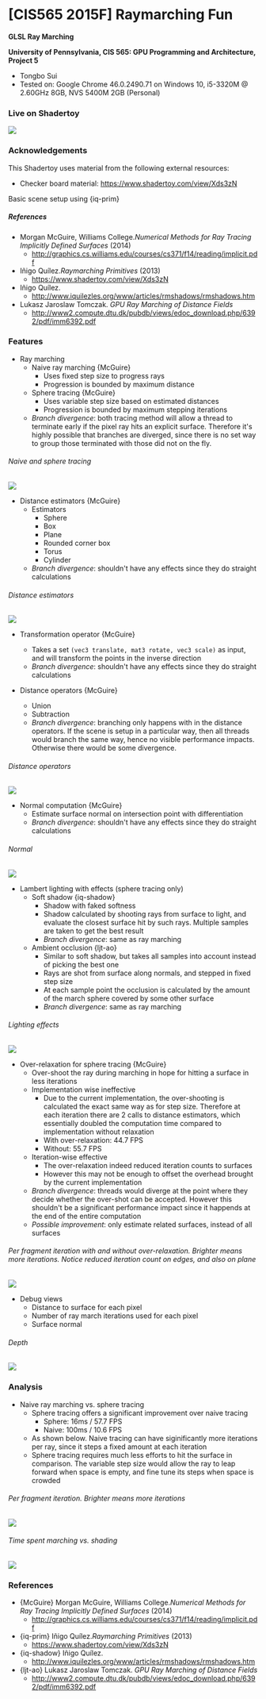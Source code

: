 # [CIS565 2015F] Raymarching Fun

**GLSL Ray Marching**

**University of Pennsylvania, CIS 565: GPU Programming and Architecture, Project 5**

* Tongbo Sui
* Tested on: Google Chrome 46.0.2490.71 on Windows 10, i5-3320M @ 2.60GHz 8GB, NVS 5400M 2GB (Personal)

### Live on Shadertoy

[![](img/thumb.png)](https://www.shadertoy.com/view/4l2SzV)

### Acknowledgements

This Shadertoy uses material from the following external resources:
* Checker board material: https://www.shadertoy.com/view/Xds3zN

Basic scene setup using {iq-prim}

##### References

* Morgan McGuire, Williams College.*Numerical Methods for Ray Tracing Implicitly Defined Surfaces* (2014)
  * http://graphics.cs.williams.edu/courses/cs371/f14/reading/implicit.pdf
* Iñigo Quílez.*Raymarching Primitives* (2013)
  * https://www.shadertoy.com/view/Xds3zN
* Iñigo Quílez.
  * http://www.iquilezles.org/www/articles/rmshadows/rmshadows.htm
* Lukasz Jaroslaw Tomczak. *GPU Ray Marching of Distance Fields*
  * http://www2.compute.dtu.dk/pubdb/views/edoc_download.php/6392/pdf/imm6392.pdf

### Features

* Ray marching
  * Naive ray marching {McGuire}
    * Uses fixed step size to progress rays
    * Progression is bounded by maximum distance
  * Sphere tracing {McGuire}
    * Uses variable step size based on estimated distances
    * Progression is bounded by maximum stepping iterations
  * *Branch divergence*: both tracing method will allow a thread to terminate early if the pixel ray hits an explicit surface. Therefore it's highly possible that branches are diverged, since there is no set way to group those terminated with those did not on the fly.

###### Naive and sphere tracing
![](img/naive-sphere.png)

* Distance estimators {McGuire}
  * Estimators
    * Sphere
    * Box
    * Plane
    * Rounded corner box
    * Torus
    * Cylinder
  * *Branch divergence*: shouldn't have any effects since they do straight calculations

###### Distance estimators
![](img/estimators.png)

* Transformation operator {McGuire}
  * Takes a set `(vec3 translate, mat3 rotate, vec3 scale)` as input, and will transform the points in the inverse direction
  * *Branch divergence*: shouldn't have any effects since they do straight calculations

* Distance operators {McGuire}
  * Union
  * Subtraction
  * *Branch divergence*: branching only happens with in the distance operators. If the scene is setup in a particular way, then all threads would branch the same way, hence no visible performance impacts. Otherwise there would be some divergence.

###### Distance operators
![](img/operators.png)

* Normal computation {McGuire}
  * Estimate surface normal on intersection point with differentiation
  * *Branch divergence*: shouldn't have any effects since they do straight calculations

###### Normal
![](img/normal.png)

* Lambert lighting with effects (sphere tracing only)
  * Soft shadow {iq-shadow}
    * Shadow with faked softness
    * Shadow calculated by shooting rays from surface to light, and evaluate the closest surface hit by such rays. Multiple samples are taken to get the best result
    * *Branch divergence*: same as ray marching
  * Ambient occlusion {ljt-ao}
    * Similar to soft shadow, but takes all samples into account instead of picking the best one
    * Rays are shot from surface along normals, and stepped in fixed step size
    * At each sample point the occlusion is calculated by the amount of the march sphere covered by some other surface
    * *Branch divergence*: same as ray marching

###### Lighting effects
![](img/lightings.png)

* Over-relaxation for sphere tracing {McGuire}
  * Over-shoot the ray during marching in hope for hitting a surface in less iterations
  * Implementation wise ineffective
    * Due to the current implementation, the over-shooting is calculated the exact same way as for step size. Therefore at each iteration there are 2 calls to distance estimators, which essentially doubled the computation time compared to implementation without relaxation
    * With over-relaxation: 44.7 FPS
    * Without: 55.7 FPS
  * Iteration-wise effective
    * The over-relaxation indeed reduced iteration counts to surfaces
    * However this may not be enough to offset the overhead brought by the current implementation
  * *Branch divergence*: threads would diverge at the point where they decide whether the over-shot can be accepted. However this shouldn't be a significant performance impact since it happends at the end of the entire computation
  * *Possible improvement*: only estimate related surfaces, instead of all surfaces

###### Per fragment iteration with and without over-relaxation. Brighter means more iterations. Notice reduced iteration count on edges, and also on plane
![](img/relax-norelax.png)

* Debug views
  * Distance to surface for each pixel
  * Number of ray march iterations used for each pixel
  * Surface normal

###### Depth
![](img/depth.png)

### Analysis

* Naive ray marching vs. sphere tracing
  * Sphere tracing offers a significant improvement over naive tracing
    * Sphere: 16ms / 57.7 FPS
    * Naive: 100ms / 10.6 FPS
  * As shown below. Naive tracing can have siginificantly more iterations per ray, since it steps a fixed amount at each iteration
  * Sphere tracing requires much less efforts to hit the surface in comparison. The variable step size would allow the ray to leap forward when space is empty, and fine tune its steps when space is crowded

###### Per fragment iteration. Brighter means more iterations
![](img/iter-naive-sphere.png)

###### Time spent marching vs. shading
![](img/march-time.png)

### References

* {McGuire} Morgan McGuire, Williams College.*Numerical Methods for Ray Tracing Implicitly Defined Surfaces* (2014)
  * http://graphics.cs.williams.edu/courses/cs371/f14/reading/implicit.pdf
* {iq-prim} Iñigo Quílez.*Raymarching Primitives* (2013)
  * https://www.shadertoy.com/view/Xds3zN
* {iq-shadow} Iñigo Quílez.
  * http://www.iquilezles.org/www/articles/rmshadows/rmshadows.htm
* {ljt-ao} Lukasz Jaroslaw Tomczak. *GPU Ray Marching of Distance Fields*
  * http://www2.compute.dtu.dk/pubdb/views/edoc_download.php/6392/pdf/imm6392.pdf
